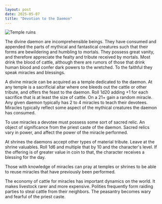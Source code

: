 ```yaml
---
layout: post
date: 2025-05-07
title: "Devotion to the Daemon"
---
```


![Temple ruins](https://www.oldbookillustrations.com/site/assets/high-res/1838/ellora-francais-768.jpg)

The divine daemon are incomprehensible beings. They have consumed and appended the parts of mythical and fantastical creatures such that their forms are bewildering and humbling to mortals. They possess great vanity, and therefore appreciate the fealty and tribute received by mortals. Most drink the blood of cattle, although there are rumors of those that drink human blood and confer dark powers to the wretched. To the faithful they speak miracles and blessings.

A divine miracle can be acquired as a temple dedicated to the daemon. At any temple is a sacrificial altar where one bleeds out the cattle or other tribute, and offers the feast to the daemon. Roll 1d20 adding +1 for each sacrifice that is at least the size of cattle. On a 21+ gain a random miracle. Any given daemon typically has 2 to 4 miracles to teach their devotees. Miracles typically reflect some aspect of the mythical creatures the daemon has consumed.

To use miracles a devotee must possess some sort of sacred relic. An object of significance from the priest caste of the daemon. Sacred relics vary in power, and affect the power of the miracle performed. 

At shrines the daemons accept other types of material tribute. Leave at the shrine valuables. Roll 1d6 and multiple that by 10 and the character's level. If the offering is of greater value in coin to that, the character receives a blessing for the day.

Those with knowledge of miracles can pray at temples or shrines to be able to reuse miracles that have previously been performed.

The economy of cattle for miracles has important dynamics on the world. It makes livestock rarer and more expensive. Polities frequently form raiding parties to steal cattle from their neighbors. The peasantry becomes wary and fearful of the priest caste.
